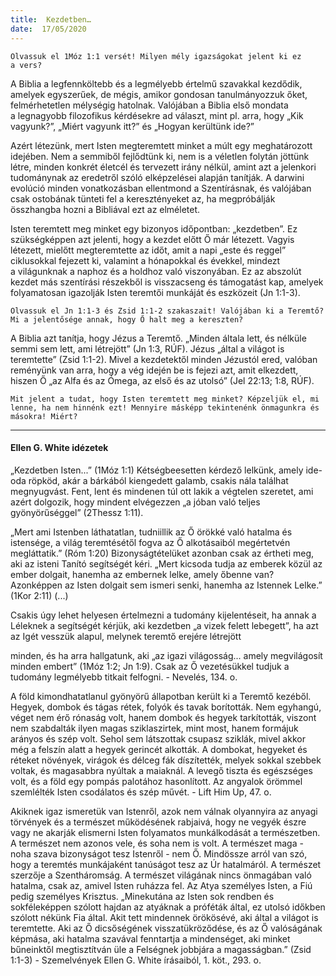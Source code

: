 ```yaml
---
title:  Kezdetben…
date:  17/05/2020
---
```


`Olvassuk el 1Móz 1:1 versét! Milyen mély igazságokat jelent ki ez a vers?`

A Biblia a legfennköltebb és a legmélyebb értelmű szavakkal kezdődik, amelyek egyszerűek, de mégis, amikor gondosan tanulmányozzuk őket, felmérhetetlen mélységig hatolnak. Valójában a Biblia első mondata a legnagyobb filozofikus kérdésekre ad választ, mint pl. arra, hogy „Kik vagyunk?”, „Miért vagyunk itt?” és „Hogyan kerültünk ide?”

Azért létezünk, mert Isten megteremtett minket a múlt egy meghatározott idejében. Nem a semmiből fejlődtünk ki, nem is a véletlen folytán jöttünk létre, minden konkrét életcél és tervezett irány nélkül, amint azt a jelenkori tudománynak az eredetről szóló elképzelései alapján tanítják. A darwini evolúció minden vonatkozásban ellentmond a Szentírásnak, és valójában csak ostobának tünteti fel a keresztényeket az, ha megpróbálják összhangba hozni a Bibliával ezt az elméletet.

Isten teremtett meg minket egy bizonyos időpontban: „kezdetben”. Ez szükségképpen azt jelenti, hogy a kezdet előtt Ő már létezett. Vagyis létezett, mielőtt megteremtette az időt, amit a napi „este és reggel” ciklusokkal fejezett ki, valamint a hónapokkal és évekkel, mindezt a világunknak a naphoz és a holdhoz való viszonyában. Ez az abszolút kezdet más szentírási részekből is visszacseng és támogatást kap, amelyek folyamatosan igazolják Isten teremtői munkáját és eszközeit (Jn 1:1-3).

`Olvassuk el Jn 1:1-3 és Zsid 1:1-2 szakaszait! Valójában ki a Teremtő? Mi a jelentősége annak, hogy Ő halt meg a kereszten?`

A Biblia azt tanítja, hogy Jézus a Teremtő. „Minden általa lett, és nélküle semmi sem lett, ami létrejött” (Jn 1:3, RÚF). Jézus „által a világot is teremtette” (Zsid 1:1-2). Mivel a kezdetektől minden Jézustól ered, valóban reményünk van arra, hogy a vég idején be is fejezi azt, amit elkezdett, hiszen Ő „az Alfa és az Ómega, az első és az utolsó” (Jel 22:13; 1:8, RÚF).

`Mit jelent a tudat, hogy Isten teremtett meg minket? Képzeljük el, mi lenne, ha nem hinnénk ezt! Mennyire másképp tekintenénk önmagunkra és másokra! Miért?`

---

#### Ellen G. White idézetek

„Kezdetben Isten...” (1Móz 1:1) Kétségbeesetten kérdező lelkünk, amely ide-oda röpköd, akár a bárkából kiengedett galamb, csakis nála találhat megnyugvást. Fent, lent és mindenen túl ott lakik a végtelen szeretet, ami azért dolgozik, hogy mindent elvégezzen „a jóban való teljes gyönyörűséggel” (2Thessz 1:11).

„Mert ami Istenben láthatatlan, tudniillik az Ő örökké való hatalma és istensége, a világ teremtésétől fogva az Ő alkotásaiból megértetvén megláttatik.” (Róm 1:20) Bizonyságtételüket azonban csak az értheti meg, aki az isteni Tanító segítségét kéri. „Mert kicsoda tudja az emberek közül az ember dolgait, hanemha az embernek lelke, amely őbenne van? Azonképpen az Isten dolgait sem ismeri senki, hanemha az Istennek Lelke.” (1Kor 2:11) (...)

Csakis úgy lehet helyesen értelmezni a tudomány kijelentéseit, ha annak a Léleknek a segítségét kérjük, aki kezdetben „a vizek felett lebegett”, ha azt az Igét vesszük alapul, melynek teremtő erejére létrejött

minden, és ha arra hallgatunk, aki „az igazi világosság... amely megvilágosít minden embert” (1Móz 1:2; Jn 1:9). Csak az Ő vezetésükkel tudjuk a tudomány legmélyebb titkait felfogni. - Nevelés, 134. o.

A föld kimondhatatlanul gyönyörű állapotban került ki a Teremtő kezéből. Hegyek, dombok és tágas rétek, folyók és tavak borították. Nem egyhangú, véget nem érő rónaság volt, hanem dombok és hegyek tarkították, viszont nem szabdalták ilyen magas sziklaszirtek, mint most, hanem formájuk arányos és szép volt. Sehol sem látszottak csupasz sziklák, mivel akkor még a felszín alatt a hegyek gerincét alkották. A dombokat, hegyeket és réteket növények, virágok és délceg fák díszítették, melyek sokkal szebbek voltak, és magasabbra nyúltak a maiaknál. A levegő tiszta és egészséges volt, és a föld egy pompás palotához hasonlított. Az angyalok örömmel szemlélték Isten csodálatos és szép művét. - Lift Him Up, 47. o.

Akiknek igaz ismeretük van Istenről, azok nem válnak olyannyira az anyagi törvények és a természet működésének rabjaivá, hogy ne vegyék észre vagy ne akarják elismerni Isten folyamatos munkálkodását a természetben. A természet nem azonos vele, és soha nem is volt. A természet maga - noha szava bizonyságot tesz Istenről - nem Ő. Mindössze arról van szó, hogy a teremtés munkájaként tanúságot tesz az Úr hatalmáról. A természet szerzője a Szentháromság. A természet világának nincs önmagában való hatalma, csak az, amivel Isten ruházza fel. Az Atya személyes Isten, a Fiú pedig személyes Krisztus. „Minekutána az Isten sok rendben és sokféleképpen szólott hajdan az atyáknak a próféták által, ez utolsó időkben szólott nékünk Fia által. Akit tett mindennek örökösévé, aki által a világot is teremtette. Aki az Ő dicsőségének visszatükröződése, és az Ő valóságának képmása, aki hatalma szavával fenntartja a mindenséget, aki minket bűneinktől megtisztítván üle a Felségnek jobbjára a magasságban.” (Zsid 1:1-3) - Szemelvények Ellen G. White írásaiból, 1. köt., 293. o.

